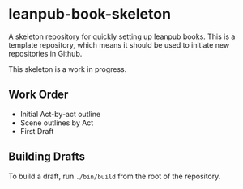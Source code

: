 # leanpub-book-skeleton
A skeleton repository for quickly setting up leanpub books. This is a template repository, which means it should be used to initiate new repositories in Github.

This skeleton is a work in progress.

## Work Order

- Initial Act-by-act outline
- Scene outlines by Act
- First Draft

## Building Drafts

To build a draft, run `./bin/build` from the root of the repository.